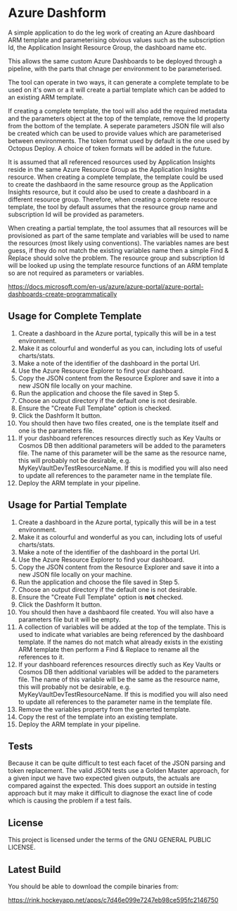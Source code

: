 # Azure Dashform

A simple application to do the leg work of creating an Azure dashboard ARM template and parameterising obvious values such as the subscription Id, the Application Insight Resource Group, the dashboard name etc.

This allows the same custom Azure Dashboards to be deployed through a pipeline, with the parts that chnage per environment to be parameterised.

The tool can operate in two ways, it can generate a complete template to be used on it's own or a it will create a partial template which can be added to an existing ARM template.

If creating a complete template, the tool will also add the required metadata and the parameters object at the top of the template, remove the Id property from the bottom of the template. A seperate parameters JSON file will also be created which can be used to provide values which are parameterised between environments. The token format used by default is the one used by Octopus Deploy. A choice of token formats will be added in the future.

It is assumed that all referenced resources used by Application Insights reside in the same Azure Resource Group as the Application Insights resource. When creating a complete template, the template could be used to create the dashbaord in the same resource group as the Application Insights resource, but it could also be used to create a dashboard in a different resource group. Therefore, when creating a complete resource template, the tool by default assumes that the resource group name and subscription Id will be provided as parameters. 

When creating a partial template, the tool assumes that all resources will be provisioned as part of the same template and variables will be used to name the resources (most likely using conventions). The variables names are best guess, if they do not match the existing variables name then a simple Find & Replace should solve the problem. The resource group and subscription Id will be looked up using the template resource functions of an ARM template so are not required as parameters or variables.

https://docs.microsoft.com/en-us/azure/azure-portal/azure-portal-dashboards-create-programmatically

## Usage for Complete Template

1. Create a dashboard in the Azure portal, typically this will be in a test environment.
2. Make it as colourful and wonderful as you can, including lots of useful charts/stats.
3. Make a note of the identifier of the dashboard in the portal Url.
4. Use the Azure Resource Explorer to find your dashboard.
5. Copy the JSON content from the Resource Explorer and save it into a new JSON file locally on your machine.
6. Run the application and choose the file saved in Step 5.
7. Choose an output directory if the default one is not desirable.
8. Ensure the "Create Full Template" option is checked.
9. Click the Dashform It button.
10. You should then have two files created, one is the template itself and one is the parameters file.
11. If your dashboard references resources directly such as Key Vaults or Cosmos DB then additional parameters will be added to the parameters file. The name of this parameter will be the same as the resource name, this will probably not be desirable, e.g. MyKeyVaultDevTestResourceName. If this is modified you will also need to update all references to the parameter name in the template file.
12. Deploy the ARM template in your pipeline.

## Usage for Partial Template

1. Create a dashboard in the Azure portal, typically this will be in a test environment.
2. Make it as colourful and wonderful as you can, including lots of useful charts/stats.
3. Make a note of the identifier of the dashboard in the portal Url.
4. Use the Azure Resource Explorer to find your dashboard.
5. Copy the JSON content from the Resource Explorer and save it into a new JSON file locally on your machine.
6. Run the application and choose the file saved in Step 5.
7. Choose an output directory if the default one is not desirable.
8. Ensure the "Create Full Template" option is **not** checked.
9. Click the Dashform It button.
10. You should then have a dashbaord file created. You will also have a parameters file but it will be empty.
11. A collection of variables will be added at the top of the template. This is used to indicate what variables are being referenced by the dashboard template. If the names do not match what already exists in the existing ARM template then perform a Find & Replace to rename all the references to it.
12. If your dashboard references resources directly such as Key Vaults or Cosmos DB then additional variables will be added to the parameters file. The name of this variable will be the same as the resource name, this will probably not be desirable, e.g. MyKeyVaultDevTestResourceName. If this is modified you will also need to update all references to the parameter name in the template file.
13. Remove the variables property from the generted template.
14. Copy the rest of the template into an existing template.
15. Deploy the ARM template in your pipeline.

## Tests

Because it can be quite difficult to test each facet of the JSON parsing and token replacement. The valid JSON tests use a Golden Master approach, for a given input we have two expected given outputs, the actuals are compared against the expected. This does support an outside in testing approach but it may make it difficult to diagnose the exact line of code which is causing the problem if a test fails.

## License

This project is licensed under the terms of the GNU GENERAL PUBLIC LICENSE.

## Latest Build

You should be able to download the compile binaries from:

https://rink.hockeyapp.net/apps/c7d46e099e7247eb98ce595fc2146750